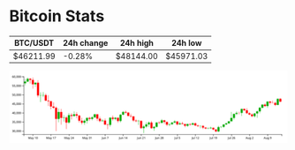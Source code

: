 # Bitcoin Stats

BTC/USDT|24h change|24h high|24h low|
|---|---|---|---|
|$46211.99|-0.28%|$48144.00|$45971.03|

<img src="./chart.svg">
